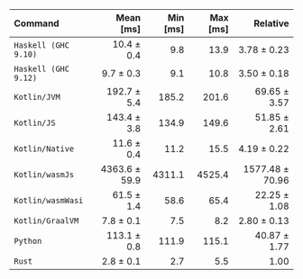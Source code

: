 | Command | Mean [ms] | Min [ms] | Max [ms] | Relative |
|:---|---:|---:|---:|---:|
| `Haskell (GHC 9.10)` | 10.4 ± 0.4 | 9.8 | 13.9 | 3.78 ± 0.23 |
| `Haskell (GHC 9.12)` | 9.7 ± 0.3 | 9.1 | 10.8 | 3.50 ± 0.18 |
| `Kotlin/JVM` | 192.7 ± 5.4 | 185.2 | 201.6 | 69.65 ± 3.57 |
| `Kotlin/JS` | 143.4 ± 3.8 | 134.9 | 149.6 | 51.85 ± 2.61 |
| `Kotlin/Native` | 11.6 ± 0.4 | 11.2 | 15.5 | 4.19 ± 0.22 |
| `Kotlin/wasmJs` | 4363.6 ± 59.9 | 4311.1 | 4525.4 | 1577.48 ± 70.96 |
| `Kotlin/wasmWasi` | 61.5 ± 1.4 | 58.6 | 65.4 | 22.25 ± 1.08 |
| `Kotlin/GraalVM` | 7.8 ± 0.1 | 7.5 | 8.2 | 2.80 ± 0.13 |
| `Python` | 113.1 ± 0.8 | 111.9 | 115.1 | 40.87 ± 1.77 |
| `Rust` | 2.8 ± 0.1 | 2.7 | 5.5 | 1.00 |
